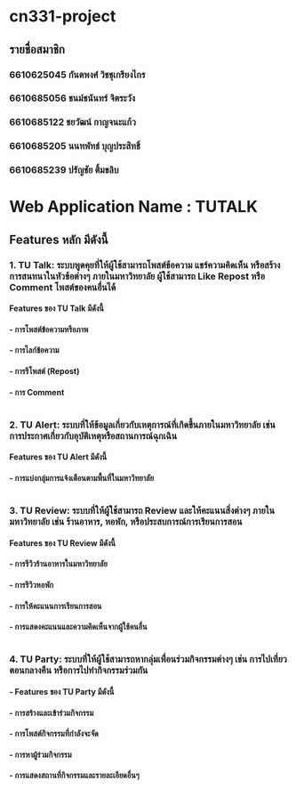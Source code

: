 # cn331-project
## รายชื่อสมาชิก

### 6610625045 กันตพงศ์ วิชชุเกรียงไกร
### 6610685056 ชนม์ชนันทร์ จิตระวัง
### 6610685122 ชยวัฒน์ กาญจนะแก้ว
### 6610685205 นนทพัทธ์ บุญประสิทธิ์ 
### 6610685239 ปรัญชัย ติ้มขลิบ

# Web Application Name : TUTALK

## Features หลัก มีดังนี้

### 1. TU Talk: ระบบพูดคุยที่ให้ผู้ใช้สามารถโพสต์ข้อความ แชร์ความคิดเห็น หรือสร้างการสนทนาในหัวข้อต่างๆ ภายในมหาวิทยาลัย ผู้ใช้สามารถ Like Repost หรือ Comment โพสต์ของคนอื่นได้

#### Features ของ TU Talk มีดังนี้ 
#### - การโพสต์ข้อความหรือภาพ
#### - การไลก์ข้อความ
#### - การรีโพสต์ (Repost)
#### - การ Comment

# 

### 2. TU Alert: ระบบที่ให้ข้อมูลเกี่ยวกับเหตุการณ์ที่เกิดขึ้นภายในมหาวิทยาลัย เช่น การประกาศเกี่ยวกับอุบัติเหตุหรือสถานการณ์ฉุกเฉิน

#### Features ของ TU Alert มีดังนี้
#### - การแบ่งกลุ่มการแจ้งเตือนตามพื้นที่ในมหาวิทยาลัย

# 

### 3. TU Review: ระบบที่ให้ผู้ใช้สามารถ Review และให้คะแนนสิ่งต่างๆ ภายในมหาวิทยาลัย เช่น ร้านอาหาร, หอพัก, หรือประสบการณ์การเรียนการสอน

#### Features ของ TU Review มีดังนี้ 
#### - การรีวิวร้านอาหารในมหาวิทยาลัย
#### - การรีวิวหอพัก
#### - การให้คะแนนการเรียนการสอน
#### - การแสดงคะแนนและความคิดเห็นจากผู้ใช้คนอื่น

# 

### 4. TU Party: ระบบที่ให้ผู้ใช้สามารถหากลุ่มเพื่อนร่วมกิจกรรมต่างๆ เช่น การไปเที่ยวตอนกลางคืน หรือการไปทำกิจกรรมร่วมกัน

#### - Features ของ TU Party มีดังนี้ 
#### - การสร้างและเข้าร่วมกิจกรรม
#### - การโพสต์กิจกรรมที่กำลังจะจัด
#### - การหาผู้ร่วมกิจกรรม
#### - การแสดงสถานที่กิจกรรมและรายละเอียดอื่นๆ

# 
